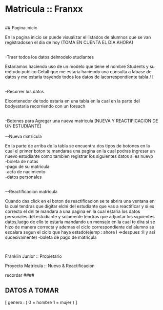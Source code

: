  <h1>Matricula :: Franxx </h1>
<br />
 ## Pagina inicio 
 <p> En la pagina inicio se puede visualizar el listados de alumnos que se van registradosen el dia de hoy (TOMA EN CUENTA EL DIA AHORA) </p>
<br />
 -Traer todos los datos delmodelo studiantes
 <br />
  <p> Estariamos haciendo uso de un modelo que tiene el nombre Students y su método publico Getall que me estaria haciendo una consulta a labase de datos y me estaria trayendo todos los datos de lacorrespondiente tabla / l </p><br />
  -Recorrer los datos<br />
<p> Elcontenedor de todo estaria en una tabla en la cual en la parte del bodyestaria recorriendo con un foreach </p><br />
-Botones para Agregar una nueva matricula
[NUEVA Y REACTIFICACION DE UN ESTUDIANTE]<br /><br />
--Nueva matricula
<br />
<p>
En la parte de arriba de la tabla se encuentra dos tipos de botones en la cual el primer boton te mandaraa una pagina en la cual podras ingresar un nuevo estudiante como tambien registrar los siguientes datos si es nuevp
<br />
-boleta de notas <br />
-pago de su matricula <br />
-acta de nacimiento <br />
-datos personales <br />
</p>
<br />
--Reactificacion matricula<br />
<p>
Cuando das click en el boton de reactificacion se te abrira una ventana en la cual tendras que digitar eldni del estudiante que vas a reactificar y si es correcto el dni te mandara a una pagina en la cual estaria los datos personales del estudiante y solamente tendras que adjuntar los siguientes datos,luego de ello te estaria mandando un mensaje en la cual te dira si se hizo de manera correcta y ademas el ciclo correspondiente del alumno se escalara segun el ciclo que haya estado(ejemp : ahora I =>despues :II y asi sucesivamente)
-boleta de pago de matricula
</p>
<br />

Franklin Junior :: Propietario 
<br />

Proyecto Matricula :: Nuevo & Reactificacion
 
 
 recordar #### 
## DATOS A TOMAR 
[
genero : (
    0 = hombre
    1 = mujer
)
]